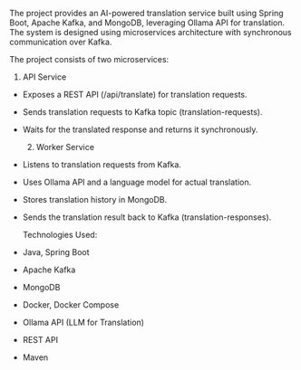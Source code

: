 The project provides an AI-powered translation service built using Spring Boot, Apache Kafka, and MongoDB, leveraging Ollama API for translation. The system is designed using microservices architecture with synchronous communication over Kafka.


The project consists of two microservices:

  1) API Service

- Exposes a REST API (/api/translate) for translation requests.

- Sends translation requests to Kafka topic (translation-requests).

- Waits for the translated response and returns it synchronously.

  2) Worker Service

- Listens to translation requests from Kafka.

- Uses Ollama API and a language model for actual translation.

- Stores translation history in MongoDB.

- Sends the translation result back to Kafka (translation-responses).

  Technologies Used:
- Java, Spring Boot

- Apache Kafka

- MongoDB

- Docker, Docker Compose

- Ollama API (LLM for Translation)

- REST API

- Maven
